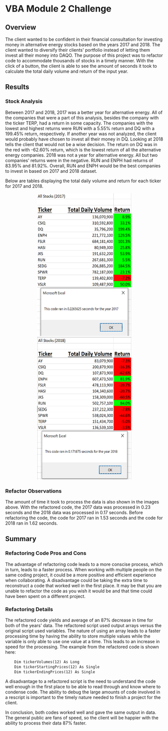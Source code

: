 # VBA Module 2 Challenge
## Overview
The client wanted to be confident in their financial consultation for investing money in alternative energy stocks based on the years 2017 and 2018. The client wanted to diversify their clients' portfolio instead of letting them invest all their money into DAQO. The purpose of this project was to refactor code to accommodate thousands of stocks in a timely manner. With the click of a button, the client is able to see the amount of seconds it took to calculate the total daily volume and return of the input year.  

## Results
### Stock Analysis
Between 2017 and 2018, 2017 was a better year for alternative energy. All of the companies that were a part of this analysis, besides the company with the ticker TERP, had a return in some capacity. The companies with the lowest and highest returns were RUN with a 5.55% return and DQ with a 199.45% return, respectively. If another year was not analyzed, the client would probably have chosen to invest all their money in DQ. Looking at 2018 tells the client that would not be a wise decision. The return on DQ was in the red with -62.60% return, which is the lowest return of all the alternative energy companies. 2018 was not a year for alternative energy. All but two companies' returns were in the negative. RUN and ENPH had returns of 83.95% and 81.92%. Overall, RUN and ENPH would be the best companies to invest in based on 2017 and 2018 dataset. 

Below are tables displaying the total daily volume and return for each ticker for 2017 and 2018. 

<p align="center">
  <img src="https://github.com/vrynerson/stock-analysis/blob/main/Resources/VBA_Challenge_2017.png?raw=true" width="300" height="455">
  <img src="https://github.com/vrynerson/stock-analysis/blob/main/Resources/VBA_Challenge_2018.png?raw=true" width="300" height="455">
 </p>


### Refactor Observations
The amount of time it took to process the data is also shown in the images above. With the refactored code, the 2017 data was processed in 0.23 seconds and the 2018 data was processed in 0.17 seconds. Before refactoring the code, the code for 2017 ran in 1.53 seconds and the code for 2018 ran in 1.62 seconds.

## Summary
### Refactoring Code Pros and Cons
The advantage of refactoring code leads to a more conscise process, which in turn, leads to a faster process. When working with multiple people on the same coding project, it could be a more positive and efficient experience when collaborating. A disadvantage could be taking the extra time to reconstruct a code that worked well in the first place. It may be that you are unable to refactor the code as you wish it would be and that time could have been spent on a different project. 

### Refactoring Details
The refactored code yields and average of an 87% decrease in time for both of the years' data. The refactored script used output arrays versus the original script used variables. The nature of using an array leads to a faster processing time by having the ability to store multiple values while the variable is only able to use one value at a time. This leads to an increase in speed for the processing. The example from the refactored code is shown here:

```
    Dim tickerVolumes(12) As Long
    Dim tickerStartingPrices(12) As Single
    Dim tickerEndingPrices(12) As Single
```

A disadvantage to a refactored script is the need to understand the code well enough in the first place to be able to read through and know where to condense code. The ability to debug the large amounts of code involved in a rescript is important to the timely nature needed to finish a project for the client.

In conclusion, both codes worked well and gave the same output in data. The general public are fans of speed, so the client will be happier with the ability to process their data 87% faster.
